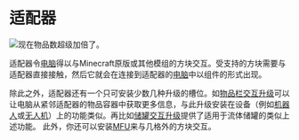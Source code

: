 # 适配器

![现在物品数超级加倍了。](oredict:opencomputers:adapter)

适配器令[电脑](../general/computer.md)得以与Minecraft原版或其他模组的方块交互。受支持的方块需要与适配器直接接触，然后它就会在连接到适配器的[电脑](../general/computer.md)中以组件的形式出现。

除此之外，适配器还有一个只可安装少数几种升级的槽位。如[物品栏交互升级](../item/inventoryControllerUpgrade.md)可以让电脑从紧邻适配器的物品容器中获取更多信息，与此升级安装在设备（例如[机器人](robot.md)或[无人机](../item/drone.md)）上的功能类似。再比如[储罐交互升级](../item/tankControllerUpgrade.md)提供了适用于流体储罐的类似上述功能。
此外，你还可以安装[MFU](../item/mfu.md)来与几格外的方块交互。
